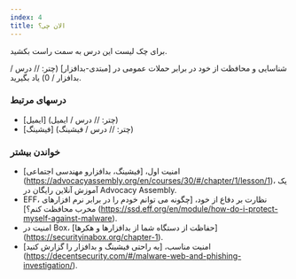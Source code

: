 ```yaml
---
index: 4
title: الان چی؟
---
```

برای چک لیست این درس به سمت راست بکشید.

شناسایی و محافظت از خود در برابر حملات عمومی در [مبتدی-بدافزار] (چتر: // درس / بدافزار / 0) یاد بگیرید.

### درسهای مرتبط

*   [ایمیل] (چتر: // درس / ایمیل)
*   [فیشینگ] (چتر: // درس / فیشینگ)

### خواندن بیشتر

*   امنیت اول، [فیشینگ، بدافزارو مهندسی اجتماعی] (https://advocacyassembly.org/en/courses/30/#/chapter/1/lesson/1)، یک آموزش آنلاین رایگان در Advocacy Assembly.
*   EFF، نظارت بر دفاع از خود، [چگونه می توانم خودم را در برابر نرم افزارهای مخرب محافظت کنم؟] (https://ssd.eff.org/en/module/how-do-i-protect-myself-against-malware).
*   امنیت در Box، [حفاظت از دستگاه شما از بدافزارها و هکرها] (https://securityinabox.org/chapter-1).
*   امنیت مناسب، [به راحتی فیشینگ و بدافزار را گزارش کنید] (https://decentsecurity.com/#/malware-web-and-phishing-investigation/).